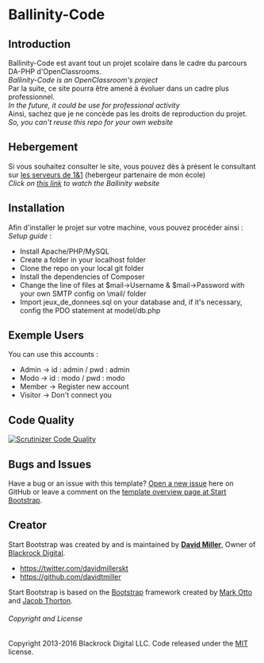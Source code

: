 # Ballinity-Code

## Introduction

Ballinity-Code est avant tout un projet scolaire dans le cadre du parcours DA-PHP d'OpenClassrooms.  
*Ballinity-Code is an OpenClassroom's project*  
Par la suite, ce site pourra être amené à évoluer dans un cadre plus professionnel.  
*In the future, it could be use for professional activity*  
Ainsi, sachez que je ne concède pas les droits de reproduction du projet.  
*So, you can't reuse this repo for your own website*  

## Hebergement

Si vous souhaitez consulter le site, vous pouvez dès à présent le consultant sur [les serveurs de 1&1](https://p5.da-php.fr) (hebergeur partenaire de mon école)  
*Click on [this link](https://p5.da-php.fr) to watch the Ballinity website*

## Installation

Afin d'installer le projet sur votre machine, vous pouvez procéder ainsi :  
*Setup guide* :
* Install Apache/PHP/MySQL
* Create a folder in your localhost folder
* Clone the repo on your local git folder
* Install the dependencies of Composer
* Change the line of files at $mail->Username & $mail->Password with your own SMTP config on \mail/ folder
* Import jeux_de_donnees.sql on your database and, if it's necessary, config the PDO statement at model/db.php

## Exemple Users

You can use this accounts :
* Admin -> id : admin / pwd : admin
* Modo -> id : modo / pwd : modo
* Member -> Register new account
* Visitor -> Don't connect you

## Code Quality

[![Scrutinizer Code Quality](https://scrutinizer-ci.com/g/Monrocq/Blog/badges/quality-score.png?b=master)](https://scrutinizer-ci.com/g/Monrocq/Blog/?branch=master)

## Bugs and Issues

Have a bug or an issue with this template? [Open a new issue](https://github.com/BlackrockDigital/startbootstrap-freelancer/issues) here on GitHub or leave a comment on the [template overview page at Start Bootstrap](http://startbootstrap.com/template-overviews/freelancer/).

## Creator

Start Bootstrap was created by and is maintained by **[David Miller](http://davidmiller.io/)**, Owner of [Blackrock Digital](http://blackrockdigital.io/).

* https://twitter.com/davidmillerskt
* https://github.com/davidtmiller

Start Bootstrap is based on the [Bootstrap](http://getbootstrap.com/) framework created by [Mark Otto](https://twitter.com/mdo) and [Jacob Thorton](https://twitter.com/fat).

###### Copyright and License

Copyright 2013-2016 Blackrock Digital LLC. Code released under the [MIT](https://github.com/BlackrockDigital/startbootstrap-freelancer/blob/gh-pages/LICENSE) license.
